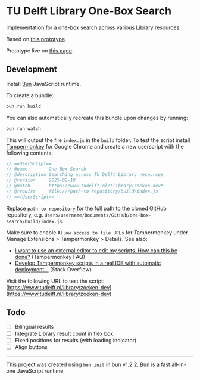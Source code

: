 # TU Delft Library One-Box Search

Implementation for a one-box search across various Library resources.

Based on [this prototype](https://observablehq.com/@tudelft/one-box-search).

Prototype live on [this page](https://www.tudelft.nl/library/zoeken-4).

## Development

Install [Bun](https://bun.sh/docs/installation) JavaScript runtime.

To create a bundle:

```bash
bun run build
```

You can also automatically recreate this bundle upon changes by running:

```bash
bun run watch
```

This will output the file `index.js` in the `build` folder. To test the script install [Tampermonkey](https://www.tampermonkey.net/) for Google Chrome and create a new userscript with the following contents:

```js
// ==UserScript==
// @name        One-Box Search
// @description Searching across TU Delft Library resources
// @version     2025-02-18
// @match       https://www.tudelft.nl/*library/zoeken-dev*
// @require     file:///path-to-repository/build/index.js
// ==/UserScript==
```

Replace `path-to-repository` for the full path to the cloned GitHub repository, e.g. `Users/username/Documents/GitHub/one-box-search/build/index.js`.

Make sure to enable `Allow access to file URLs` for Tampermonkey under Manage Extensions > Tampermonkey > Details. See also:

- [I want to use an external editor to edit my scripts. How can this be done?](https://www.tampermonkey.net/faq.php#Q402) (Tampermonkey FAQ)
- [Develop Tampermonkey scripts in a real IDE with automatic deployment...](https://stackoverflow.com/questions/41212558/develop-tampermonkey-scripts-in-a-real-ide-with-automatic-deployment-to-openuser) (Stack Overflow)

Visit the following URL to test the script: [https://www.tudelft.nl/library/zoeken-dev](https://www.tudelft.nl/library/zoeken-dev)

## Todo

- [ ] Bilingual results
- [ ] Integrate Library result count in flex box
- [ ] Fixed positions for results (with loading indicator)
- [ ] Align buttons

---

This project was created using `bun init` in bun v1.2.2. [Bun](https://bun.sh) is a fast all-in-one JavaScript runtime.
